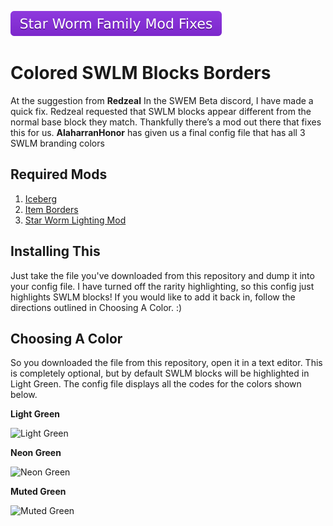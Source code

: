 [![Star Worm Family Mod Fixes](/StarWormBadge.svg)](https://github.com/RileyCasper/SW_Mod_Family_Fixes)
# Colored SWLM Blocks Borders
At the suggestion from **Redzeal** In the SWEM Beta discord, I have made a quick fix. Redzeal requested that SWLM blocks appear different from the normal base block they match. Thankfully there’s a mod out there that fixes this for us.
**AlaharranHonor** has given us a final config file that has all 3 SWLM branding colors 

## Required Mods
1. [Iceberg](https://www.curseforge.com/minecraft/mc-mods/iceberg)  
2. [Item Borders](https://www.curseforge.com/minecraft/mc-mods/item-borders) 
3. [Star Worm Lighting Mod](https://www.curseforge.com/minecraft/mc-mods/swlm) 

## Installing This
Just take the file you've downloaded from this repository and dump it into your config file.
I have turned off the rarity highlighting, so this config just highlights SWLM blocks! If you would like to add it back in, follow the directions outlined in Choosing A Color. :)

## Choosing A Color
So you downloaded the file from this repository, open it in a text editor. This is completely optional, but by default SWLM blocks will be highlighted in Light Green. The config file displays all the codes for the colors shown below.


**Light Green**

![Light Green](https://cdn.discordapp.com/attachments/898242801416929350/969254979359617044/unknown.png)


**Neon Green**

![Neon Green](https://cdn.discordapp.com/attachments/898242801416929350/969255649290625134/unknown.png)


**Muted Green**

![Muted Green](https://cdn.discordapp.com/attachments/898242801416929350/969256366281744494/unknown.png)
